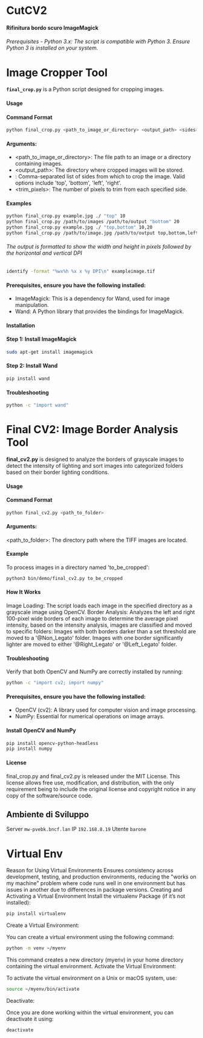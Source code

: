 # CutCV2

#### Rifinitura bordo scuro ImageMagick

###### Prerequisites - Python 3.x: The script is compatible with Python 3. Ensure Python 3 is installed on your system.

# Image Cropper Tool
**`final_crop.py`** is a Python script designed for cropping images.




#### Usage
#### Command Format

``` bash
python final_crop.py <path_to_image_or_directory> <output_path> <sides> <trim_pixels>
```



#### Arguments:

- <path_to_image_or_directory>: The file path to an image or a directory containing images.
- <output_path>: The directory where cropped images will be stored.
- <sides>: Comma-separated list of sides from which to crop the image. Valid options include 'top', 'bottom', 'left', 'right'.
- <trim_pixels>: The number of pixels to trim from each specified side.

#### Examples

``` bash
python final_crop.py example.jpg ./ "top" 10
python final_crop.py /path/to/images /path/to/output "bottom" 20
python final_crop.py example.jpg ./ "top,bottom" 10,20
python final_crop.py /path/to/image.jpg /path/to/output top,bottom,left,right 10,15,5,20

```

###### The output is formatted to show the width and height in pixels followed by the horizontal and vertical DPI
``` bash
identify -format "%wx%h %x x %y DPI\n" exampleimage.tif
``` 

#### Prerequisites, ensure you have the following installed:

- ImageMagick: This is a dependency for Wand, used for image manipulation.
- Wand: A Python library that provides the bindings for ImageMagick.

#### Installation

#### Step 1: Install ImageMagick

``` bash
sudo apt-get install imagemagick
```

#### Step 2: Install Wand
``` bash
pip install wand
```

#### Troubleshooting

``` bash
python -c "import wand"
```

# Final CV2: Image Border Analysis Tool

**final_cv2.py** is designed to analyze the borders of grayscale images to detect the intensity of lighting and sort images into categorized folders based on their border lighting conditions.


#### Usage
#### Command Format
``` bash
python final_cv2.py <path_to_folder>
```

#### Arguments:
<path_to_folder>: The directory path where the TIFF images are located.

#### Example
To process images in a directory named 'to_be_cropped':
``` bash
python3 bin/demo/final_cv2.py to_be_cropped
```

#### How It Works
Image Loading: The script loads each image in the specified directory as a grayscale image using OpenCV.
Border Analysis: Analyzes the left and right 100-pixel wide borders of each image to determine the average pixel intensity, based on the intensity analysis, images are classified and moved to specific folders:
Images with both borders darker than a set threshold are moved to a '@Non_Legato' folder.
Images with one border significantly lighter are moved to either '@Right_Legato' or '@Left_Legato' folder.


#### Troubleshooting
Verify that both OpenCV and NumPy are correctly installed by running:
``` bash
python -c "import cv2; import numpy"
```

#### Prerequisites, ensure you have the following installed:

- OpenCV (cv2): A library used for computer vision and image processing.
- NumPy: Essential for numerical operations on image arrays.


#### Install OpenCV and NumPy

``` bash
pip install opencv-python-headless
pip install numpy
```

#### License
final_crop.py and final_cv2.py is released under the MIT License. This license allows free use, modification, and distribution, with the only requirement being to include the original license and copyright notice in any copy of the software/source code.



## Ambiente di Sviluppo

Server `mw-pvebk.bncf.lan` IP `192.168.8.19` Utente `barone`

# Virtual Env
Reason for Using Virtual Environments
Ensures consistency across development, testing, and production environments, reducing the "works on my machine" problem where code runs well in one environment but has issues in another due to differences in package versions.
Creating and Activating a Virtual Environment
Install the virtualenv Package (if it’s not installed):

``` bash
pip install virtualenv
```
Create a Virtual Environment:

You can create a virtual environment using the following command:
``` bash
python -m venv ~/myenv
```
This command creates a new directory (myenv) in your home directory containing the virtual environment.
Activate the Virtual Environment:

To activate the virtual environment on a Unix or macOS system, use:
``` bash
source ~/myenv/bin/activate
```

Deactivate:

Once you are done working within the virtual environment, you can deactivate it using:
``` bash
deactivate
```
